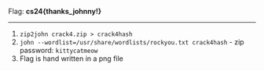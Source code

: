 Flag: **cs24{thanks_johnny!}**

---

1) `zip2john crack4.zip > crack4hash`
1) `john --wordlist=/usr/share/wordlists/rockyou.txt crack4hash` - zip password: `kittycatmeow`
1) Flag is hand written in a png file